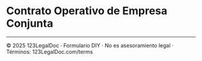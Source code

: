 # Contrato Operativo de Empresa Conjunta

---

© 2025 123LegalDoc · Formulario DIY · No es asesoramiento legal · Términos: 123LegalDoc.com/terms

